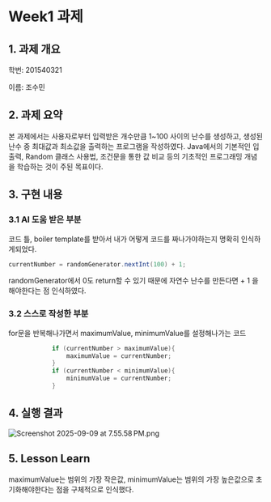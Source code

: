 # Week1 과제

## 1. 과제 개요

학번: 201540321

이름: 조수민

## 2. 과제 요약

본 과제에서는 사용자로부터 입력받은 개수만큼 1~100 사이의 난수를 생성하고, 생성된 난수 중 최대값과 최소값을 출력하는 프로그램을 작성하였다. Java에서의 기본적인 입출력, Random 클래스 사용법, 조건문을 통한 값 비교 등의 기초적인 프로그래밍 개념을 학습하는 것이 주된 목표이다.

## 3. 구현 내용

### 3.1 AI 도움 받은 부분

코드 틀, boiler template를 받아서 내가 어떻게 코드를 짜나가야하는지 명확히 인식하게되었다.

```java
currentNumber = randomGenerator.nextInt(100) + 1;
```

randomGenerator에서 0도 return할 수 있기 때문에 자연수 난수를 만든다면 + 1 을 해야한다는 점 인식하였다.

### 3.2 스스로 작성한 부분

for문을 반복해나가면서 maximumValue, minimumValue를 설정해나가는 코드

```java
            if (currentNumber > maximumValue){
                maximumValue = currentNumber;
            }
            if (currentNumber < minimumValue){
                minimumValue = currentNumber;
            }
```

## 4. 실행 결과

![Screenshot 2025-09-09 at 7.55.58 PM.png](attachment:35c2350e-3b4f-4c24-8c2e-f124df9abadf:Screenshot_2025-09-09_at_7.55.58_PM.png)

## 5. Lesson Learn

maximumValue는 범위의 가장 작은값, minimumValue는 범위의 가장 높은값으로 초기화해야한다는 점을 구체적으로 인식했다.